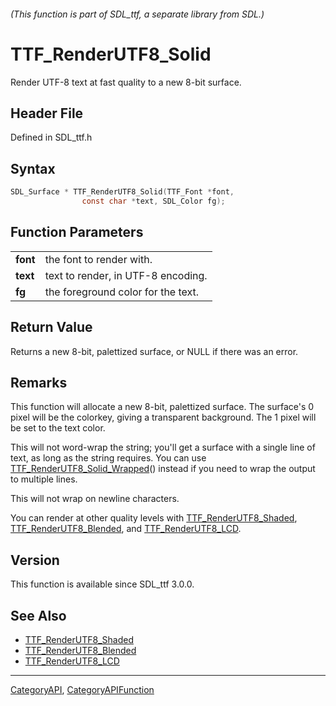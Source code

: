 ###### (This function is part of SDL_ttf, a separate library from SDL.)
# TTF_RenderUTF8_Solid

Render UTF-8 text at fast quality to a new 8-bit surface.

## Header File

Defined in SDL_ttf.h

## Syntax

```c
SDL_Surface * TTF_RenderUTF8_Solid(TTF_Font *font,
                const char *text, SDL_Color fg);

```

## Function Parameters

|              |                                    |
| ------------ | ---------------------------------- |
| **font**     | the font to render with.           |
| **text**     | text to render, in UTF-8 encoding. |
| **fg**       | the foreground color for the text. |

## Return Value

Returns a new 8-bit, palettized surface, or NULL if there was an error.

## Remarks

This function will allocate a new 8-bit, palettized surface. The surface's
0 pixel will be the colorkey, giving a transparent background. The 1 pixel
will be set to the text color.

This will not word-wrap the string; you'll get a surface with a single line
of text, as long as the string requires. You can use
[TTF_RenderUTF8_Solid_Wrapped](TTF_RenderUTF8_Solid_Wrapped)() instead if
you need to wrap the output to multiple lines.

This will not wrap on newline characters.

You can render at other quality levels with
[TTF_RenderUTF8_Shaded](TTF_RenderUTF8_Shaded),
[TTF_RenderUTF8_Blended](TTF_RenderUTF8_Blended), and
[TTF_RenderUTF8_LCD](TTF_RenderUTF8_LCD).

## Version

This function is available since SDL_ttf 3.0.0.

## See Also

* [TTF_RenderUTF8_Shaded](TTF_RenderUTF8_Shaded)
* [TTF_RenderUTF8_Blended](TTF_RenderUTF8_Blended)
* [TTF_RenderUTF8_LCD](TTF_RenderUTF8_LCD)

----
[CategoryAPI](CategoryAPI), [CategoryAPIFunction](CategoryAPIFunction)

